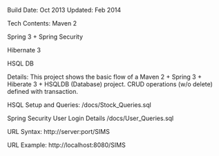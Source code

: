 Build Date: Oct 2013
Updated: Feb 2014

Tech Contents:
Maven 2

Spring 3 + Spring Security

Hibernate 3

HSQL DB

Details: This project shows the basic flow of a Maven 2 + Spring 3 + Hiberate 3 + HSQLDB (Database) project.
CRUD operations (w/o delete) defined with transaction.

HSQL Setup and Queries:
/docs/Stock_Queries.sql

Spring Security User Login Details
/docs/User_Queries.sql

URL Syntax: 
http://server:port/SIMS

URL Example:
http://localhost:8080/SIMS